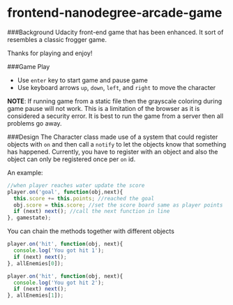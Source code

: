 frontend-nanodegree-arcade-game
===============================

###Background
Udacity front-end game that has been enhanced. It sort of resembles a classic frogger game.

Thanks for playing and enjoy!

###Game Play
* Use `enter` key to start game and pause game
* Use keyboard arrows `up`, `down`, `left`, and `right` to move the character

__NOTE__: If running game from a static file then the grayscale coloring during game pause will not work. This is a limitation of the browser as it is considered a security error. It is best to run the game from a server then all problems go away.

###Design
The Character class made use of a system that could register objects with `on` and then call a `notify` to let the objects know that something has happened. Currently, you have to register with an object and also the object can only be registered once per `on` id. 

An example:
```javascript
//when player reaches water update the score
player.on('goal', function(obj,next){
  this.score += this.points; //reached the goal
  obj.score = this.score; //set the score board same as player points
  if (next) next(); //call the next function in line
}, gamestate);
```

You can chain the methods together with different objects
```javascript
player.on('hit', function(obj, next){
  console.log('You got hit 1');
  if (next) next();
}, allEnemies[0]);

player.on('hit', function(obj, next){
  console.log('You got hit 2');
  if (next) next();
}, allEnemies[1]);
```
